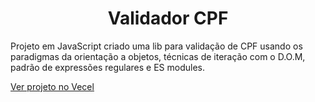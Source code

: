 <h1 align="center">Validador CPF</h1>
<p>Projeto em JavaScript criado uma lib para validação de CPF usando os paradigmas da orientação a objetos, técnicas de iteração com o D.O.M, padrão de expressões regulares e ES modules.</p>

<a href="https://validador-cpf-iota.vercel.app/" target="_blank">Ver projeto no Vecel</a>
